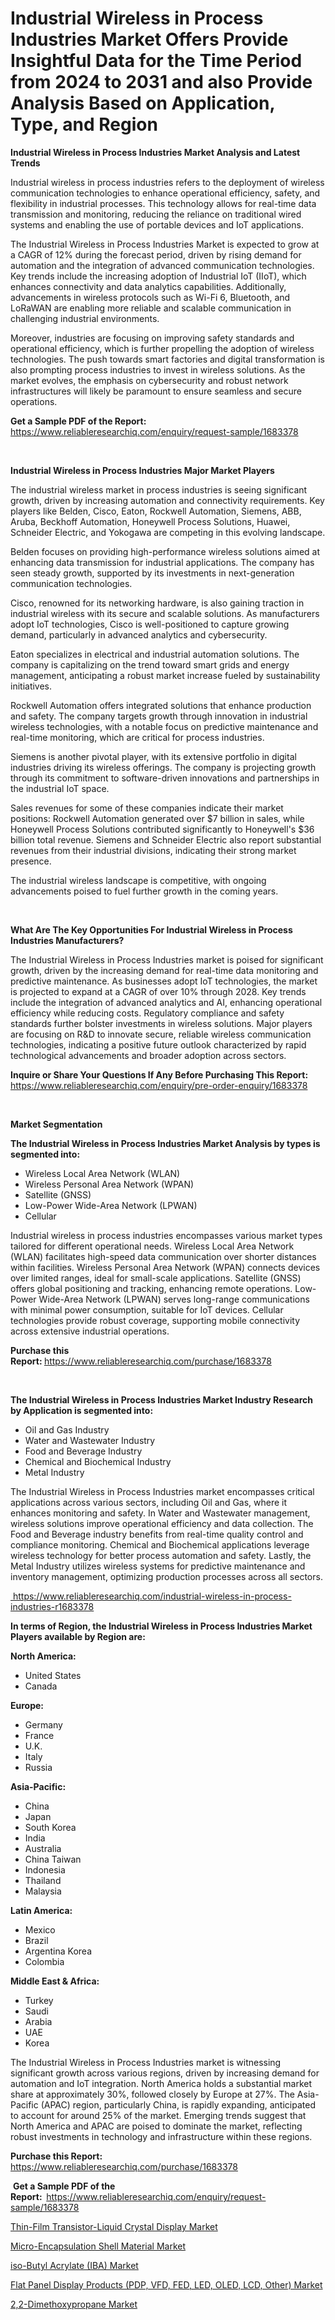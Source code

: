 <p><h1>Industrial Wireless in Process Industries Market Offers Provide Insightful Data for the Time Period from 2024 to 2031 and also Provide Analysis Based on Application, Type, and Region</h1></p><p><strong>Industrial Wireless in Process Industries Market Analysis and Latest Trends</strong></p>
<p><p>Industrial wireless in process industries refers to the deployment of wireless communication technologies to enhance operational efficiency, safety, and flexibility in industrial processes. This technology allows for real-time data transmission and monitoring, reducing the reliance on traditional wired systems and enabling the use of portable devices and IoT applications.</p><p>The Industrial Wireless in Process Industries Market is expected to grow at a CAGR of 12% during the forecast period, driven by rising demand for automation and the integration of advanced communication technologies. Key trends include the increasing adoption of Industrial IoT (IIoT), which enhances connectivity and data analytics capabilities. Additionally, advancements in wireless protocols such as Wi-Fi 6, Bluetooth, and LoRaWAN are enabling more reliable and scalable communication in challenging industrial environments.</p><p>Moreover, industries are focusing on improving safety standards and operational efficiency, which is further propelling the adoption of wireless technologies. The push towards smart factories and digital transformation is also prompting process industries to invest in wireless solutions. As the market evolves, the emphasis on cybersecurity and robust network infrastructures will likely be paramount to ensure seamless and secure operations.</p></p>
<p><strong>Get a Sample PDF of the Report:&nbsp;</strong> <a href="https://www.reliableresearchiq.com/enquiry/request-sample/1683378?utm_campaign=1132&utm_medium=2&utm_source=Github&utm_content=ia&utm_term=15102024&utm_id=industrial-wireless-in-process-industries">https://www.reliableresearchiq.com/enquiry/request-sample/1683378</a></p>
<p>&nbsp;</p>
<p><strong>Industrial Wireless in Process Industries Major Market Players</strong></p>
<p><p>The industrial wireless market in process industries is seeing significant growth, driven by increasing automation and connectivity requirements. Key players like Belden, Cisco, Eaton, Rockwell Automation, Siemens, ABB, Aruba, Beckhoff Automation, Honeywell Process Solutions, Huawei, Schneider Electric, and Yokogawa are competing in this evolving landscape.</p><p>Belden focuses on providing high-performance wireless solutions aimed at enhancing data transmission for industrial applications. The company has seen steady growth, supported by its investments in next-generation communication technologies.</p><p>Cisco, renowned for its networking hardware, is also gaining traction in industrial wireless with its secure and scalable solutions. As manufacturers adopt IoT technologies, Cisco is well-positioned to capture growing demand, particularly in advanced analytics and cybersecurity.</p><p>Eaton specializes in electrical and industrial automation solutions. The company is capitalizing on the trend toward smart grids and energy management, anticipating a robust market increase fueled by sustainability initiatives.</p><p>Rockwell Automation offers integrated solutions that enhance production and safety. The company targets growth through innovation in industrial wireless technologies, with a notable focus on predictive maintenance and real-time monitoring, which are critical for process industries.</p><p>Siemens is another pivotal player, with its extensive portfolio in digital industries driving its wireless offerings. The company is projecting growth through its commitment to software-driven innovations and partnerships in the industrial IoT space.</p><p>Sales revenues for some of these companies indicate their market positions: Rockwell Automation generated over $7 billion in sales, while Honeywell Process Solutions contributed significantly to Honeywell's $36 billion total revenue. Siemens and Schneider Electric also report substantial revenues from their industrial divisions, indicating their strong market presence.</p><p>The industrial wireless landscape is competitive, with ongoing advancements poised to fuel further growth in the coming years.</p></p>
<p>&nbsp;</p>
<p><strong>What Are The Key Opportunities For Industrial Wireless in Process Industries Manufacturers?</strong></p>
<p><p>The Industrial Wireless in Process Industries market is poised for significant growth, driven by the increasing demand for real-time data monitoring and predictive maintenance. As businesses adopt IoT technologies, the market is projected to expand at a CAGR of over 10% through 2028. Key trends include the integration of advanced analytics and AI, enhancing operational efficiency while reducing costs. Regulatory compliance and safety standards further bolster investments in wireless solutions. Major players are focusing on R&D to innovate secure, reliable wireless communication technologies, indicating a positive future outlook characterized by rapid technological advancements and broader adoption across sectors.</p></p>
<p><strong>Inquire or Share Your Questions If Any Before Purchasing This Report:</strong> <a href="https://www.reliableresearchiq.com/enquiry/pre-order-enquiry/1683378?utm_campaign=1132&utm_medium=2&utm_source=Github&utm_content=ia&utm_term=15102024&utm_id=industrial-wireless-in-process-industries">https://www.reliableresearchiq.com/enquiry/pre-order-enquiry/1683378</a></p>
<p>&nbsp;</p>
<p><strong>Market Segmentation</strong></p>
<p><strong>The Industrial Wireless in Process Industries Market Analysis by types is segmented into:</strong></p>
<p><ul><li>Wireless Local Area Network (WLAN)</li><li>Wireless Personal Area Network (WPAN)</li><li>Satellite (GNSS)</li><li>Low-Power Wide-Area Network (LPWAN)</li><li>Cellular</li></ul></p>
<p><p>Industrial wireless in process industries encompasses various market types tailored for different operational needs. Wireless Local Area Network (WLAN) facilitates high-speed data communication over shorter distances within facilities. Wireless Personal Area Network (WPAN) connects devices over limited ranges, ideal for small-scale applications. Satellite (GNSS) offers global positioning and tracking, enhancing remote operations. Low-Power Wide-Area Network (LPWAN) serves long-range communications with minimal power consumption, suitable for IoT devices. Cellular technologies provide robust coverage, supporting mobile connectivity across extensive industrial operations.</p></p>
<p><strong>Purchase this Report:&nbsp;</strong><a href="https://www.reliableresearchiq.com/purchase/1683378?utm_campaign=1132&utm_medium=2&utm_source=Github&utm_content=ia&utm_term=15102024&utm_id=industrial-wireless-in-process-industries">https://www.reliableresearchiq.com/purchase/1683378</a></p>
<p>&nbsp;</p>
<p><strong>The Industrial Wireless in Process Industries Market Industry Research by Application is segmented into:</strong></p>
<p><ul><li>Oil and Gas Industry</li><li>Water and Wastewater Industry</li><li>Food and Beverage Industry</li><li>Chemical and Biochemical Industry</li><li>Metal Industry</li></ul></p>
<p><p>The Industrial Wireless in Process Industries market encompasses critical applications across various sectors, including Oil and Gas, where it enhances monitoring and safety. In Water and Wastewater management, wireless solutions improve operational efficiency and data collection. The Food and Beverage industry benefits from real-time quality control and compliance monitoring. Chemical and Biochemical applications leverage wireless technology for better process automation and safety. Lastly, the Metal Industry utilizes wireless systems for predictive maintenance and inventory management, optimizing production processes across all sectors.</p></p>
<p><a href="https://www.reliableresearchiq.com/industrial-wireless-in-process-industries-r1683378?utm_campaign=1132&utm_medium=2&utm_source=Github&utm_content=ia&utm_term=15102024&utm_id=industrial-wireless-in-process-industries">&nbsp;https://www.reliableresearchiq.com/industrial-wireless-in-process-industries-r1683378</a></p>
<p><strong>In terms of Region, the Industrial Wireless in Process Industries Market Players available by Region are:</strong></p>
<p>
    <p> <strong> North America: </strong>
        <ul>
            <li>United States</li>
            <li>Canada</li>
        </ul>
        </p> 
    <p> <strong> Europe: </strong>
        <ul>
            <li>Germany</li>
            <li>France</li>
            <li>U.K.</li>
            <li>Italy</li>
            <li>Russia</li>
        </ul>
        </p> 
    <p> <strong> Asia-Pacific: </strong>
        <ul>
            <li>China</li>
            <li>Japan</li>
            <li>South Korea</li>
            <li>India</li>
            <li>Australia</li>
            <li>China Taiwan</li>
            <li>Indonesia</li>
            <li>Thailand</li>
            <li>Malaysia</li>
        </ul>
        </p> 
    <p> <strong> Latin America: </strong>
        <ul>
            <li>Mexico</li>
            <li>Brazil</li>
            <li>Argentina Korea</li>
            <li>Colombia</li>
        </ul>
        </p> 
    <p> <strong> Middle East & Africa: </strong>
        <ul>
            <li>Turkey</li>
            <li>Saudi</li>
            <li>Arabia</li>
            <li>UAE</li>
            <li>Korea</li>
        </ul>
    </p>
    </p>
<p><p>The Industrial Wireless in Process Industries market is witnessing significant growth across various regions, driven by increasing demand for automation and IoT integration. North America holds a substantial market share at approximately 30%, followed closely by Europe at 27%. The Asia-Pacific (APAC) region, particularly China, is rapidly expanding, anticipated to account for around 25% of the market. Emerging trends suggest that North America and APAC are poised to dominate the market, reflecting robust investments in technology and infrastructure within these regions.</p></p>
<p><strong>Purchase this Report: </strong><a href="https://www.reliableresearchiq.com/purchase/1683378?utm_campaign=1132&utm_medium=2&utm_source=Github&utm_content=ia&utm_term=15102024&utm_id=industrial-wireless-in-process-industries">https://www.reliableresearchiq.com/purchase/1683378</a></p>
<p>&nbsp;<strong>Get a Sample PDF of the Report:&nbsp;&nbsp;</strong><a href="https://www.reliableresearchiq.com/enquiry/request-sample/1683378?utm_campaign=1132&utm_medium=2&utm_source=Github&utm_content=ia&utm_term=15102024&utm_id=industrial-wireless-in-process-industries">https://www.reliableresearchiq.com/enquiry/request-sample/1683378</a></p>
<p><strong></strong></p>
<p><p><a href="https://github.com/arnaudyclavinec/Market-Research-Report-List-1/blob/main/thin-film-transistor-liquid-crystal-display-market.md?utm_campaign=1132&utm_medium=2&utm_source=Github&utm_content=ia&utm_term=15102024&utm_id=industrial-wireless-in-process-industries">Thin-Film Transistor-Liquid Crystal Display Market</a></p><p><a href="https://www.linkedin.com/pulse/investing-micro-encapsulation-shell-material-market-trends-leading-20lgf?trk=public_post_embed_feed-article-content&utm_campaign=1132&utm_medium=2&utm_source=Github&utm_content=ia&utm_term=15102024&utm_id=industrial-wireless-in-process-industries">Micro-Encapsulation Shell Material Market</a></p><p><a href="https://www.linkedin.com/pulse/emerging-trends-iso-butyl-acrylate-iba-market-detailed-overview-5oqsf?utm_campaign=1132&utm_medium=2&utm_source=Github&utm_content=ia&utm_term=15102024&utm_id=industrial-wireless-in-process-industries">iso-Butyl Acrylate (IBA) Market</a></p><p><a href="https://github.com/darientvns/Market-Research-Report-List-1/blob/main/flat-panel-display-products-pdp-vfd-fed-led-oled-lcd-other-market.md?utm_campaign=1132&utm_medium=2&utm_source=Github&utm_content=ia&utm_term=15102024&utm_id=industrial-wireless-in-process-industries">Flat Panel Display Products (PDP, VFD, FED, LED, OLED, LCD, Other) Market</a></p><p><a href="https://www.linkedin.com/pulse/22-dimethoxypropane-industry-resonance-102-amplification-jvg2f?trk=public_post_embed_feed-article-content&utm_campaign=1132&utm_medium=2&utm_source=Github&utm_content=ia&utm_term=15102024&utm_id=industrial-wireless-in-process-industries">2,2-Dimethoxypropane Market</a></p></p>